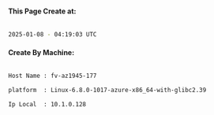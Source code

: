 
   
#### This Page Create at:

```bash

2025-01-08 - 04:19:03 UTC

```

#### Create By Machine:

```bash

Host Name : fv-az1945-177

platform  : Linux-6.8.0-1017-azure-x86_64-with-glibc2.39

Ip Local  : 10.1.0.128

```

